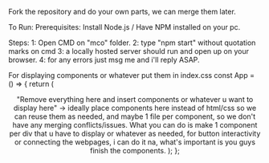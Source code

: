 Fork the repository and do your own parts, we can merge them later.


To Run:
Prerequisites: Install Node.js / Have NPM installed on your pc.

Steps: 
1: Open CMD on "mco" folder.
2: type "npm start" without quotation marks on cmd
3: a locally hosted server should run and open up on your browser.
4: for any errors just msg me and i'll reply ASAP.

For displaying components or whatever put them in index.css
const App = () => {
  return (
    <body>
    <Header />
    "Remove everything here and insert components or whatever u want to display here" -> ideally place components here instead of html/css so we can reuse them as needed, and maybe 1 file per component, 
                                                                                          so we don't have any merging conflicts/issues. What you can do is make 1 component per div that u have to display or
                                                                                          whatever as needed, for button interactivity or connecting the webpages, i can do it na, what's important is you guys 
                                                                                          finish the components.
    </body>
  );
};
